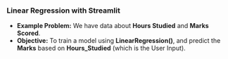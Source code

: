 ### Linear Regression with Streamlit
* **Example Problem:** We have data about **Hours Studied** and **Marks Scored**.
* **Objective:** To train a model using **LinearRegression()**, and predict the **Marks** based on **Hours_Studied** (which is the User Input).
